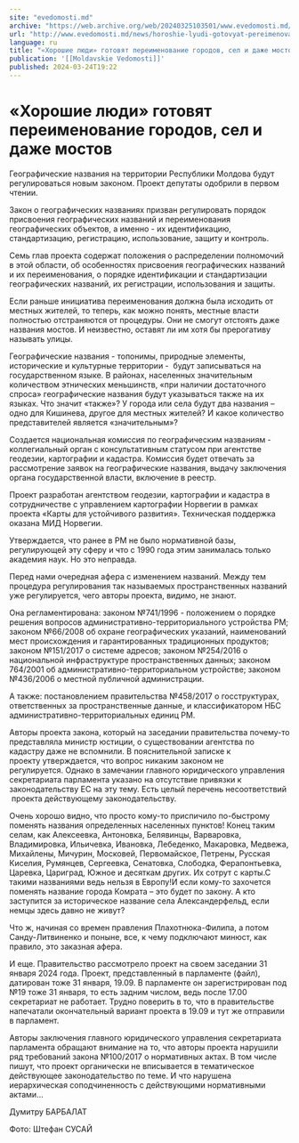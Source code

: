 ```yaml
---
site: "evedomosti.md"
archive: "https://web.archive.org/web/20240325103501/www.evedomosti.md/news/horoshie-lyudi-gotovyat-pereimenovanie-gorodov-sel-i-dazhe-m"
url: "http://www.evedomosti.md/news/horoshie-lyudi-gotovyat-pereimenovanie-gorodov-sel-i-dazhe-m"
language: ru
title: "«Хорошие люди» готовят переименование городов, сел и даже мостов"
publication: '[[Moldavskie Vedomosti]]'
published: 2024-03-24T19:22
---
```


# «Хорошие люди» готовят переименование городов, сел и даже мостов

Географические названия на территории Республики Молдова будут регулироваться новым законом. Проект депутаты одобрили в первом чтении.

Закон о географических названиях призван регулировать порядок присвоения географических названий и переименования географических объектов, а именно - их идентификацию, стандартизацию, регистрацию, использование, защиту и контроль.

Семь глав проекта содержат положения о распределении полномочий в этой области, об особенностях присвоения географических названий и их переименования, о порядке идентификации и стандартизации географических названий, их регистрации, использования и защиты.

Если раньше инициатива переименования должна была исходить от местных жителей, то теперь, как можно понять, местные власти полностью отстраняются от процедуры. Они не смогут отстоять даже названия мостов. И неизвестно, оставят ли им хотя бы прерогативу называть улицы.

Географические названия - топонимы, природные элементы, исторические и культурные территории -  будут записываться на государственном языке. В районах, населенных значительным количеством этнических меньшинств, «при наличии достаточного спроса» географические названия будут указываться также на их языках. Что значит «также»? У города или села будут два названия – одно для Кишинева, другое для местных жителей? И какое количество представителей является «значительным»?

Создается национальная комиссия по географическим названиям - коллегиальный орган с консультативным статусом при агентстве геодезии, картографии и кадастра. Комиссия будет отвечать за рассмотрение заявок на географические названия, выдачу заключения органа государственной власти, включение в реестр.

Проект разработан агентством геодезии, картографии и кадастра в сотрудничестве с управлением картографии Норвегии в рамках проекта «Карты для устойчивого развития». Техническая поддержка оказана МИД Норвегии.

Утверждается, что ранее в РМ не было нормативной базы, регулирующей эту сферу и что с 1990 года этим занималась только академия наук. Но это неправда.

Перед нами очередная афера с изменением названий. Между тем процедура регулирования так называемых пространственных названий уже регулируется, чего авторы проекта, видимо, не знают.

Она регламентирована: законом №741/1996 - положением о порядке решения вопросов административно-территориального устройства РМ; законом №66/2008 об охране географических указаний, наименований мест происхождения и гарантированных традиционных продуктов; законом №151/2017 о системе адресов; законом №254/2016 о национальной инфраструктуре пространственных данных; законом 764/2001 об административно-территориальном устройстве; законом №436/2006 о местной публичной администрации.

А также: постановлением правительства №458/2017 о госструктурах, ответственных за пространственные данные, и классификатором НБС административно-территориальных единиц РМ.

Авторы проекта закона, который на заседании правительства почему-то представляла министр юстиции, о существовании агентства по кадастру даже не вспомнили. В пояснительной записке к проекту утверждается, что вопрос никаким законом не регулируется. Однако в замечании главного юридического управления секретариата парламента указано на отсутствие привязки к законодательству ЕС на эту тему. Есть целый перечень несоответствий  проекта действующему законодательству.

Очень хорошо видно, что просто кому-то приспичило по-быстрому поменять названия определенных населенных пунктов! Конец таким селам, как Алексеевка, Антоновка, Белявинцы, Варваровка, Владимировка, Ильичевка, Ивановка, Лебеденко, Макаровка, Медвежа, Михайлены, Мичурин, Московей, Первомайское, Петрены, Русская Киселия, Румянцев, Сергеевка, Сенатовка, Слободка, Ферапонтьевка, Царевка, Цариград, Южное и десяткам других. Их сотрут с карты.С такими названиями ведь нельзя в Европу!И если кому-то захочется поменять название города Комрата – это будет по закону. А кто заступится за историческое название села Александерфельд, если немцы здесь давно не живут?

Что ж, начиная со времен правления Плахотнюка-Филипа, а потом Санду-Литвиненко и поныне, все, к чему подключают минюст, как правило, это заказная афера.

И еще. Правительство рассмотрело проект на своем заседании 31 января 2024 года. Проект, представленный в парламенте (файл), датирован тоже 31 января, 19.09. В парламенте он зарегистрирован под №19 тоже 31 января, то есть задним числом, ведь после 17.00 секретариат не работает. Трудно поверить в то, что в правительстве напечатали окончательный вариант проекта в 19.09 и тут же отправили в парламент.

Авторы заключения главного юридического управления секретариата парламента обращают внимание на то, что авторы проекта нарушили ряд требований закона №100/2017 о нормативных актах. В том числе пишут, что проект органически не вписывается в тематическое действующее законодательство по теме. И что нарушена иерархическая соподчиненность с действующими нормативными актами…

Думитру БАРБАЛАТ

Фото: Штефан СУСАЙ